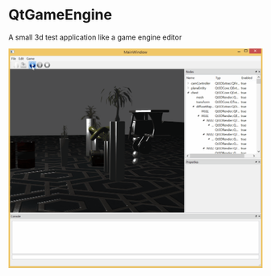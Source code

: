 # QtGameEngine
A small 3d test application like a game engine editor

![Screenshot of the editor](https://raw.githubusercontent.com/0xFEEDC0DE64/QtGameEngine/master/demo.gif)